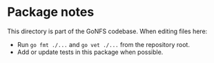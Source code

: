 # Package notes

This directory is part of the GoNFS codebase. When editing files here:
- Run `go fmt ./...` and `go vet ./...` from the repository root.
- Add or update tests in this package when possible.
